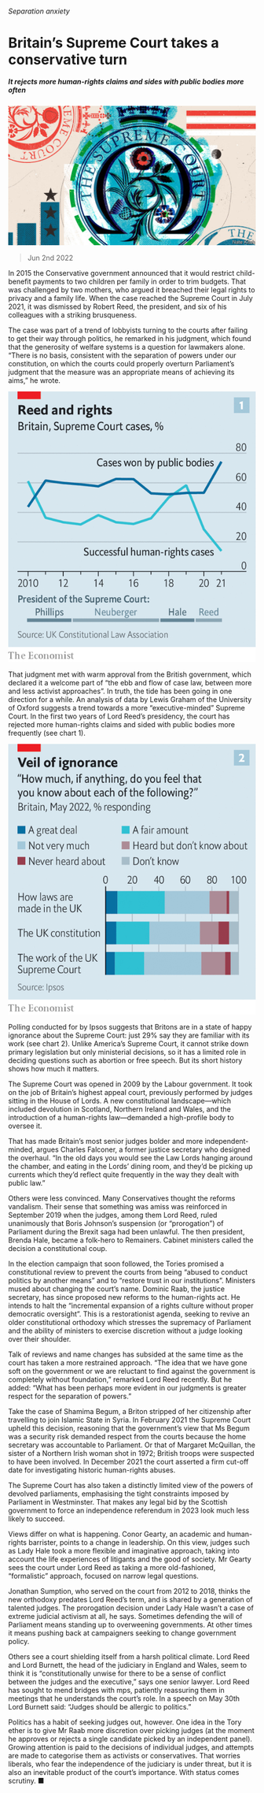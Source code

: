 ###### Separation anxiety

# Britain’s Supreme Court takes a conservative turn 

##### It rejects more human-rights claims and sides with public bodies more often 

![image](images/20220604_BRD001.jpg) 

> Jun 2nd 2022 

In 2015 the Conservative government announced that it would restrict child-benefit payments to two children per family in order to trim budgets. That was challenged by two mothers, who argued it breached their legal rights to privacy and a family life. When the case reached the Supreme Court in July 2021, it was dismissed by Robert Reed, the president, and six of his colleagues with a striking brusqueness. 

The case was part of a trend of lobbyists turning to the courts after failing to get their way through politics, he remarked in his judgment, which found that the generosity of welfare systems is a question for lawmakers alone. “There is no basis, consistent with the separation of powers under our constitution, on which the courts could properly overturn Parliament’s judgment that the measure was an appropriate means of achieving its aims,” he wrote.

![image](images/20220604_BRC538.png) 


That judgment met with warm approval from the British government, which declared it a welcome part of “the ebb and flow of case law, between more and less activist approaches”. In truth, the tide has been going in one direction for a while. An analysis of data by Lewis Graham of the University of Oxford suggests a trend towards a more “executive-minded” Supreme Court. In the first two years of Lord Reed’s presidency, the court has rejected more human-rights claims and sided with public bodies more frequently (see chart 1).

![image](images/20220604_BRC569.png) 


Polling conducted for  by Ipsos suggests that Britons are in a state of happy ignorance about the Supreme Court: just 29% say they are familiar with its work (see chart 2). Unlike America’s Supreme Court, it cannot strike down primary legislation but only ministerial decisions, so it has a limited role in deciding questions such as abortion or free speech. But its short history shows how much it matters. 

The Supreme Court was opened in 2009 by the Labour government. It took on the job of Britain’s highest appeal court, previously performed by judges sitting in the House of Lords. A new constitutional landscape—which included devolution in Scotland, Northern Ireland and Wales, and the introduction of a human-rights law—demanded a high-profile body to oversee it. 

That has made Britain’s most senior judges bolder and more independent-minded, argues Charles Falconer, a former justice secretary who designed the overhaul. “In the old days you would see the Law Lords hanging around the chamber, and eating in the Lords’ dining room, and they’d be picking up currents which they’d reflect quite frequently in the way they dealt with public law.”

Others were less convinced. Many Conservatives thought the reforms vandalism. Their sense that something was amiss was reinforced in September 2019 when the judges, among them Lord Reed, ruled unanimously that Boris Johnson’s suspension (or “prorogation”) of Parliament during the Brexit saga had been unlawful. The then president, Brenda Hale, became a folk-hero to Remainers. Cabinet ministers called the decision a constitutional coup.

In the election campaign that soon followed, the Tories promised a constitutional review to prevent the courts from being “abused to conduct politics by another means” and to “restore trust in our institutions”. Ministers mused about changing the court’s name. Dominic Raab, the justice secretary, has since proposed new reforms to the human-rights act. He intends to halt the “incremental expansion of a rights culture without proper democratic oversight”. This is a restorationist agenda, seeking to revive an older constitutional orthodoxy which stresses the supremacy of Parliament and the ability of ministers to exercise discretion without a judge looking over their shoulder. 

Talk of reviews and name changes has subsided at the same time as the court has taken a more restrained approach. “The idea that we have gone soft on the government or we are reluctant to find against the government is completely without foundation,” remarked Lord Reed recently. But he added: “What has been perhaps more evident in our judgments is greater respect for the separation of powers.” 

Take the case of Shamima Begum, a Briton stripped of her citizenship after travelling to join Islamic State in Syria. In February 2021 the Supreme Court upheld this decision, reasoning that the government’s view that Ms Begum was a security risk demanded respect from the courts because the home secretary was accountable to Parliament. Or that of Margaret McQuillan, the sister of a Northern Irish woman shot in 1972; British troops were suspected to have been involved. In December 2021 the court asserted a firm cut-off date for investigating historic human-rights abuses. 

The Supreme Court has also taken a distinctly limited view of the powers of devolved parliaments, emphasising the tight constraints imposed by Parliament in Westminster. That makes any legal bid by the Scottish government to force an independence referendum in 2023 look much less likely to succeed. 

Views differ on what is happening. Conor Gearty, an academic and human-rights barrister, points to a change in leadership. On this view, judges such as Lady Hale took a more flexible and imaginative approach, taking into account the life experiences of litigants and the good of society. Mr Gearty sees the court under Lord Reed as taking a more old-fashioned, “formalistic” approach, focused on narrow legal questions.

Jonathan Sumption, who served on the court from 2012 to 2018, thinks the new orthodoxy predates Lord Reed’s term, and is shared by a generation of talented judges. The prorogation decision under Lady Hale wasn’t a case of extreme judicial activism at all, he says. Sometimes defending the will of Parliament means standing up to overweening governments. At other times it means pushing back at campaigners seeking to change government policy.

Others see a court shielding itself from a harsh political climate. Lord Reed and Lord Burnett, the head of the judiciary in England and Wales, seem to think it is “constitutionally unwise for there to be a sense of conflict between the judges and the executive,” says one senior lawyer. Lord Reed has sought to mend bridges with mps, patiently reassuring them in meetings that he understands the court’s role. In a speech on May 30th Lord Burnett said: “Judges should be allergic to politics.” 

Politics has a habit of seeking judges out, however. One idea in the Tory ether is to give Mr Raab more discretion over picking judges (at the moment he approves or rejects a single candidate picked by an independent panel). Growing attention is paid to the decisions of individual judges, and attempts are made to categorise them as activists or conservatives. That worries liberals, who fear the independence of the judiciary is under threat, but it is also an inevitable product of the court’s importance. With status comes scrutiny. ■


